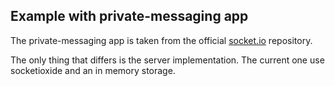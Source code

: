 ## Example with private-messaging app

The private-messaging app is taken from the official [socket.io](https://github.com/socketio/socket.io/blob/main/examples/private-messaging) repository.

The only thing that differs is the server implementation. The current one use socketioxide and an in memory storage.